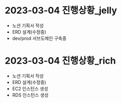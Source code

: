 # 2023-03-04 진행상황_jelly

* 노션 기획서 작성
* ERD 설계(수정중)
* dev/prod 서브도메인 구축중


# 2023-03-04 진행상황_rich

* 노션 기획서 작성
* ERD 설계(수정중)
* EC2 인스턴스 생성
* RDS 인스턴스 생성  